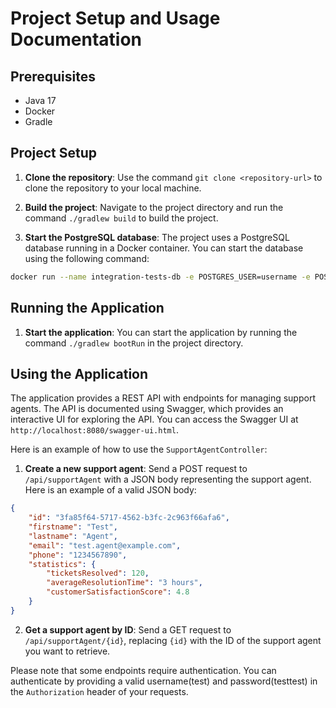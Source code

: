 # Project Setup and Usage Documentation


## Prerequisites
- Java 17
- Docker
- Gradle


## Project Setup

1. **Clone the repository**: Use the command `git clone <repository-url>` to clone the repository to your local machine.

2. **Build the project**: Navigate to the project directory and run the command `./gradlew build` to build the project.

3. **Start the PostgreSQL database**: The project uses a PostgreSQL database running in a Docker container. You can start the database using the following command:

```bash
docker run --name integration-tests-db -e POSTGRES_USER=username -e POSTGRES_PASSWORD=password -p 5432:5432 -d postgres
```


## Running the Application

1. **Start the application**: You can start the application by running the command `./gradlew bootRun` in the project directory.

## Using the Application

The application provides a REST API with endpoints for managing support agents. The API is documented using Swagger, which provides an interactive UI for exploring the API. You can access the Swagger UI at `http://localhost:8080/swagger-ui.html`.

Here is an example of how to use the `SupportAgentController`:

1. **Create a new support agent**: Send a POST request to `/api/supportAgent` with a JSON body representing the support agent. Here is an example of a valid JSON body:

```json
{
    "id": "3fa85f64-5717-4562-b3fc-2c963f66afa6",
    "firstname": "Test",
    "lastname": "Agent",
    "email": "test.agent@example.com",
    "phone": "1234567890",
    "statistics": {
        "ticketsResolved": 120,
        "averageResolutionTime": "3 hours",
        "customerSatisfactionScore": 4.8
    }
}
```

2. **Get a support agent by ID**: Send a GET request to `/api/supportAgent/{id}`, replacing `{id}` with the ID of the support agent you want to retrieve.

Please note that some endpoints require authentication. You can authenticate by providing a valid username(test) and password(testtest) in the `Authorization` header of your requests.
